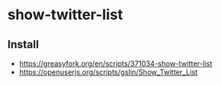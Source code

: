 # show-twitter-list

## Install

* https://greasyfork.org/en/scripts/371034-show-twitter-list
* https://openuserjs.org/scripts/gslin/Show_Twitter_List
